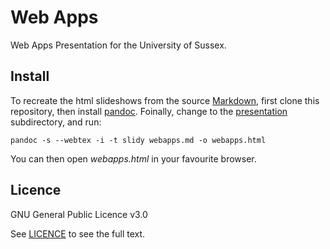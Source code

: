 # Web Apps

Web Apps Presentation for the University of Sussex.

## Install

To recreate the html slideshows from the source [Markdown](https://en.wikipedia.org/wiki/Markdown), first clone this repository, then install [pandoc](https://pandoc.org/). Foinally, change to the [presentation](/presentation) subdirectory, and run:

`pandoc -s --webtex -i -t slidy webapps.md -o webapps.html`

You can then open _webapps.html_ in your favourite browser.

## Licence

GNU General Public Licence v3.0

See [LICENCE](/LICENCE.txt) to see the full text.
